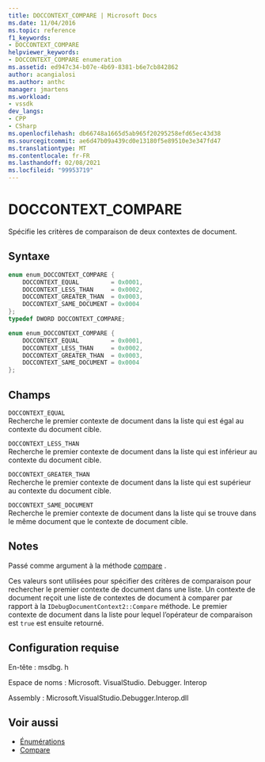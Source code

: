 ```yaml
---
title: DOCCONTEXT_COMPARE | Microsoft Docs
ms.date: 11/04/2016
ms.topic: reference
f1_keywords:
- DOCCONTEXT_COMPARE
helpviewer_keywords:
- DOCCONTEXT_COMPARE enumeration
ms.assetid: ed947c34-b07e-4b69-8381-b6e7cb842862
author: acangialosi
ms.author: anthc
manager: jmartens
ms.workload:
- vssdk
dev_langs:
- CPP
- CSharp
ms.openlocfilehash: db66748a1665d5ab965f20295258efd65ec43d38
ms.sourcegitcommit: ae6d47b09a439cd0e13180f5e89510e3e347fd47
ms.translationtype: MT
ms.contentlocale: fr-FR
ms.lasthandoff: 02/08/2021
ms.locfileid: "99953719"
---
```

# <a name="doccontext_compare"></a>DOCCONTEXT_COMPARE
Spécifie les critères de comparaison de deux contextes de document.

## <a name="syntax"></a>Syntaxe

```cpp
enum enum_DOCCONTEXT_COMPARE {
    DOCCONTEXT_EQUAL         = 0x0001,
    DOCCONTEXT_LESS_THAN     = 0x0002,
    DOCCONTEXT_GREATER_THAN  = 0x0003,
    DOCCONTEXT_SAME_DOCUMENT = 0x0004
};
typedef DWORD DOCCONTEXT_COMPARE;
```

```csharp
enum enum_DOCCONTEXT_COMPARE {
    DOCCONTEXT_EQUAL         = 0x0001,
    DOCCONTEXT_LESS_THAN     = 0x0002,
    DOCCONTEXT_GREATER_THAN  = 0x0003,
    DOCCONTEXT_SAME_DOCUMENT = 0x0004
};
```

## <a name="fields"></a>Champs
`DOCCONTEXT_EQUAL`\
Recherche le premier contexte de document dans la liste qui est égal au contexte du document cible.

`DOCCONTEXT_LESS_THAN`\
Recherche le premier contexte de document dans la liste qui est inférieur au contexte du document cible.

`DOCCONTEXT_GREATER_THAN`\
Recherche le premier contexte de document dans la liste qui est supérieur au contexte du document cible.

`DOCCONTEXT_SAME_DOCUMENT`\
Recherche le premier contexte de document dans la liste qui se trouve dans le même document que le contexte de document cible.

## <a name="remarks"></a>Notes
Passé comme argument à la méthode [compare](../../../extensibility/debugger/reference/idebugdocumentcontext2-compare.md) .

Ces valeurs sont utilisées pour spécifier des critères de comparaison pour rechercher le premier contexte de document dans une liste. Un contexte de document reçoit une liste de contextes de document à comparer par rapport à la `IDebugDocumentContext2::Compare` méthode. Le premier contexte de document dans la liste pour lequel l’opérateur de comparaison est `true` est ensuite retourné.

## <a name="requirements"></a>Configuration requise
En-tête : msdbg. h

Espace de noms : Microsoft. VisualStudio. Debugger. Interop

Assembly : Microsoft.VisualStudio.Debugger.Interop.dll

## <a name="see-also"></a>Voir aussi
- [Énumérations](../../../extensibility/debugger/reference/enumerations-visual-studio-debugging.md)
- [Compare](../../../extensibility/debugger/reference/idebugdocumentcontext2-compare.md)
